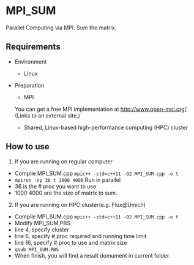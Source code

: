 # MPI_SUM
Parallel Computing via MPI. Sum the matrix.

## Requirements

- Environment 
  - Linux

- Preparation 

  - MPI

  You can get a free MPI implementation at 
  http://www.open-mpi.org/ (Links to an external site.) 
  
  - Shared, Linux-based high-performance computing (HPC) cluster

## How to use

1. If you are running on regular computer
  * Compile MPI_SUM.cpp `mpic++ -std=c++11 -O2 MPI_SUM.cpp -o t`
  * `mpirun -np 36 t 1000 4000` Run in parallel
  * 36 is the # proc you want to use
  * 1000 4000 are the size of matrix to sum. 
  
2. If you are running on HPC cluster(e.g. Flux@Umich)
  * Compile MPI_SUM.cpp `mpic++ -std=c++11 -O2 MPI_SUM.cpp -o t`
  * Modify MPI_SUM.PBS 
  * line 4, specify cluster
  * line 6, specify # proc required and running time limit
  * line 16, specify # proc to use and matrix size
  * `qsub MPI_SUM.PBS`
  * When finish, you will find a result domument in current folder.

